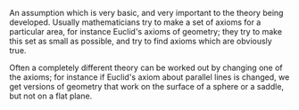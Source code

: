 An assumption which is very basic, and very important to the theory
being developed. Usually mathematicians try to make a set of axioms for
a particular area, for instance Euclid's axioms of geometry; they try to
make this set as small as possible, and try to find axioms which are
obviously true.

Often a completely different theory can be worked out by changing one of
the axioms; for instance if Euclid's axiom about parallel lines is
changed, we get versions of geometry that work on the surface of a
sphere or a saddle, but not on a flat plane.
